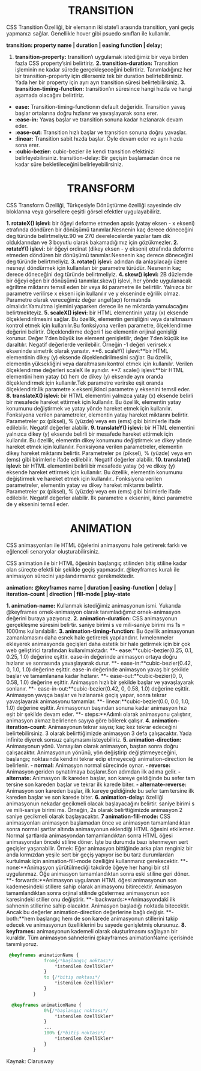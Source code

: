**<h1 align="center">TRANSITION</h1>**

CSS Transition Özelliği, bir elemanın iki state’i arasında transition, yani geçiş yapmanızı sağlar. Genellikle hover gibi psuedo sınıfları ile kullanılır.

**transition: property name | duration | easing function | delay;**
  
1. __transition-property:__ transition’ı uygulamak istediğimiz bir veya birden fazla CSS property’sini belirtiriz.
**2. transition-duration:** Transition işleminin ne kadar sürede gerçekleşeceğini belirtiriz. Tanımladığınız her bir transition-property için dilerseniz tek bir duration belirtebilirsiniz. Yada her bir property için ayrı ayrı transition süresi belirtebilirsiniz.
**3. transition-timing-function:** transition’ın süresince hangi hızda ve hangi aşamada olacağını belirtiriz.
* **ease:** Transition-timing-functionın default değeridir. Transition yavaş başlar ortalarına doğru hızlanır ve yavaşlayarak sona erer.
* **:ease-in:** Yavaş başlar ve transition sonuna kadar hızlanarak devam eder.
* **:ease-out:** Transition hızlı başlar ve transition sonuna doğru yavaşlar.
* **:linear:** Transition sabit hızda başlar. Öyle devam eder ve aynı hızda sona erer.
* **:cubic-bezier:** cubic-bezier ile kendi transition efektinizi belirleyebilirsiniz.
transition-delay: Bir geçişin başlamadan önce ne kadar süre bekletileceğini belirleyebilirsiniz.


**<h1 align="center">TRANSFORM</h1>**

CSS Transform Özelliği, Türkçesiyle Dönüştürme özelliği sayesinde div bloklarına veya görsellere çeşitli görsel efektler uygulayabiliriz.

**1. rotateX() işlevi:** bir öğeyi deforme etmeden apsis (yatay eksen - x ekseni) etrafında döndüren bir dönüşümü tanımlar.Nesnenin kaç derece döneceğini deg türünde belirtmeliyiz.90 ve 270 deerelecelerde yazılar tam dik olduklarından ve 3 boyutlu olarak bakamadığımız için gözükmezler.
**2. rotateY() işlevi:** bir öğeyi ordinat (dikey eksen - y ekseni) etrafında deforme etmeden döndüren bir dönüşümü tanımlar.Nesnenin kaç derece döneceğini deg türünde belirtmeliyiz.
**3. rotate() işlevi:** adından da anlaşılacağı üzere nesneyi döndürmek için kullanılan bir parametre türüdür. Nesnenin kaç derece döneceğini deg türünde belirtmeliyiz.
**4. skew() işlevi:** 2B düzlemde bir öğeyi eğen bir dönüşümü tanımlar.skew() işlevi, her yönde uygulanacak eğriltme miktarını temsil eden bir veya iki parametre ile belirtilir. Yalnızca bir parametre verilirse x ekseni için kullanılır ve y ekseninde eğrilik olmaz. Parametre olarak vereceğimiz değer angel(açı) formatında olmalıdır.Yamultma işlemini yaparken derece ile ne miktarda yamulacağını belirtmekteyiz.
**5. scaleX() işlevi:** bir HTML elementinin yatay (x) eksende ölçeklendirilmesini sağlar. Bu özellik, elementin genişliğini veya daraltmasını kontrol etmek için kullanılır.Bu fonksiyona verilen parametre, ölçeklendirme değerini belirtir. Ölçeklendirme değeri 1 ise elementin orijinal genişliği korunur. Değer 1'den büyük ise element genişletilir, değer 1'den küçük ise daraltılır. Negatif değerlerde verilebilir. Örneğin -1 değeri verirsek x ekseninde simetrik olarak yansıtır.
**6. scaleY() işlevi:**bir HTML elementinin dikey (y) eksende ölçeklendirilmesini sağlar. Bu özellik, elementin yüksekliğini veya daraltmasını kontrol etmek için kullanılır. Verilen ölçeklendirme değerleri scaleX ile aynıdır.
**7. scale() işlevi:**bir HTML elementini hem yatay (x) hem de dikey (y) eksende aynı oranda ölçeklendirmek için kullanılır.Tek parametre verirske eşit oranda ölçeklendirir.İlk parametre x ekseni,ikinci parametre y eksenini temsil eder.
**8. translateX() işlevi:** bir HTML elementini yalnızca yatay (x) eksende belirli bir mesafede hareket ettirmek için kullanılır. Bu özellik, elementin yatay konumunu değiştirmek ve yatay yönde hareket etmek için kullanılır. Fonksiyona verilen parametreler, elementin yatay hareket miktarını belirtir. Parametreler px (piksel), % (yüzde) veya em (ems) gibi birimlerle ifade edilebilir. Negatif değerler alabilir.
**9. translateY() işlevi:** bir HTML elementini yalnızca dikey (y) eksende belirli bir mesafede hareket ettirmek için kullanılır. Bu özellik, elementin dikey konumunu değiştirmek ve dikey yönde hareket etmek için kullanılır. Fonksiyona verilen parametreler, elementin dikey hareket miktarını belirtir. Parametreler px (piksel), % (yüzde) veya em (ems) gibi birimlerle ifade edilebilir. Negatif değerler alabilir.
**10. translate() işlevi:** bir HTML elementini belirli bir mesafede yatay (x) ve dikey (y) eksende hareket ettirmek için kullanılır. Bu özellik, elementin konumunu değiştirmek ve hareket etmek için kullanılır.. Fonksiyona verilen parametreler, elementin yatay ve dikey hareket miktarını belirtir. Parametreler px (piksel), % (yüzde) veya em (ems) gibi birimlerle ifade edilebilir. Negatif değerler alabilir. İlk parametre x eksenini, ikinci parametre de y eksenini temsil eder.

**<h1 align="center">ANIMATION</h1>**


CSS animasyonları ile HTML öğelerini animasyonu hale getirerek farklı ve eğlenceli senaryolar oluşturabilirsiniz.

CSS animation ile bir HTML öğesinin başlangıç stilinden bitiş stiline kadar olan süreçte efektli bir şekilde geçiş yapmasıdır. @keyframes kuralı ile animasyon sürecini yapılandırmamız gerekmektedir.

**animation: @keyframes name | duration | easing-function | delay | iteration-count | direction | fill-mode | play-state**

**1. animation-name:** Kullanmak istediğimiz animasyonun ismi. Yukarıda @keyframes ornek-animasyon olarak tanımladığımız ornek-animasyon değerini buraya yazıyoruz.
**2. animation-duration:** CSS animasyonun gerçekleşme süresini belirtir. saniye birimi s ve mili-saniye birimi ms 1s = 1000ms kullanılabilir.
**3. animation-timing-function:** Bu özellik animasyonun zamanlamasını daha esnek hale getirerek yapılandırır. İvmelenmeler ekleyerek animasyonda geçişleri daha estetik bir hale getirmek için bir çok web geliştirici tarafından kullanılmaktadır.
**- ease:**cubic-bezier(0.25, 0.1, 0.25, 1.0) değerine eşittir. ease-in değerinde animasyon ortaya doğru hızlanır ve sonrasında yavaşlayarak durur.
**- ease-in:**cubic-bezier(0.42, 0, 1.0, 1.0) değerine eşittir. ease-in değerinde animasyon yavaş bir şekilde başlar ve tamamlanana kadar hızlanır.
**- ease-out:**cubic-bezier(0, 0, 0.58, 1.0) değerine eşittir. Animasyon hızlı bir şekilde başlar ve yavaşlayarak sonlanır.
**- ease-in-out:**cubic-bezier(0.42, 0, 0.58, 1.0) değerine eşittir. Animasyon yavşça başlar ve hızlanarak geçiş yapar, sonra tekrar yavaşlayarak animasyonu tamamlar.
**- linear:**cubic-bezier(0.0, 0.0, 1.0, 1.0) değerine eşittir. Animasyonun başından sonuna kadar animasyon hızı eşit bir şekilde devam eder.
**-  steps:**Adımlı olarak animasyonu çalıştırır, animasyon akmaz belirlenen sayıya göre bölerek çalışır.
**4. animation-iteration-count:** Animasyonun tekrar sayısı; kaç kez tekrar edeceğini belirtebilirsiniz. 3 olarak belirttiğimizde animasyon 3 defa çalışacaktır. Yada infinite diyerek sonsuz çalışmasını isteyebiliriz.
**5. animation-direction:** Animasyonun yönü. Varsayılan olarak animasyon, baştan sonra doğru çalışacaktır. Animasyonun yönünü, yön değiştirip değiştirmeyeceğini, başlangıç noktasında kendini tekrar edip etmeyeceği animation-direction ile belirlenir.
**- normal:** Animasyon normal sürecinde oynar.
**- reverse:** Animasyon geriden oynatılmaya başlanır.Son adımdan ilk adıma gelir.
**- alternate:** Animasyon ilk kareden başlar, son kareye geldiğinde bu sefer tam tersine son kareden başlar ve tekrar ilk karede biter.
**- alternate-reverse:** Animasyon son kareden başlar, ilk kareye geldiğinde bu sefer tam tersine ilk kareden başlar ve son karede biter.
**6. animation-delay:** özelliği animasyonun nekadar gecikmeli olacak başlayacağını belirtir. saniye birimi s ve mili-saniye birimi ms. Örneğin, 2s olarak belirttiğimizde animasyon 2 saniye gecikmeli olarak başlayacaktır.
**7 animation-fill-mode:** CSS animasyonları animasyon başlamadan önce ve animasyon tamamlandıktan sonra normal şartlar altında animasyonun eklendiği HTML öğesini etkilemez. Normal şartlarda animasyondan tamamlandıktan sonra HTML öğesi animasyondan önceki stiline döner. İşte bu durumda bazı istenmeyen sert geçişler yaşanabilir. Örnek: Eğer animasyon bittiğinde arka plan renginiz bir anda kırmızdan yeşile sert bir geçiş yapıyor ise bu tarz durumlardan kurtulmak için animation-fill-mode özelliğini kullanmanız gerekecektir.
**- none:**Animasyon yürütülmediği takdirde öğeye her hangi bir stil uygulanmaz. Öğe animasyon tamamlandıktan sonra eski stiline geri döner.
**- forwards:**Animasyon uygulanan HTML öğesi animasyonun son kademesindeki stillere sahip olarak animasyonu bitirecektir. Animasyon tamamlandıktan sonra orjinal stilinde göstermez animasyonun son karesindeki stiller onu değiştirir.
**- backwards:**Animasyondaki ilk sahnenin stillerine sahip olacaktır. Animasyon başladığı noktada bitecektir. Ancak bu değerler animation-direction değerlerine bağlı değişir.
**- both:**hem başlangıç hem de son karede animasyonun stillerini takip edecek ve animasyonun özelliklerini bu sayede genişletmiş olursunuz.
**8. keyframes:** animasyonun kademeli olarak oluşturlmasını sağlayan bir kuraldır. Tüm animasyon sahnelerini @kayframes animationName içerisinde tanımlıyoruz.
 
```css
 @keyframes animationName {
              from{/*başlangıç noktası*/
                  *istenilen özellikler*
              }
              to {/*bitiş noktası*/
                  *istenilen özellikler*
              }
          }
```
```css
  @keyframes animationName {
              0%{/*başlangıç noktası*/
                  *istenilen özellikler*
              }   
              ...
              100% {/*bitiş noktası*/
                  *istenilen özellikler*
              }
          }
```    

Kaynak: Clarusway 